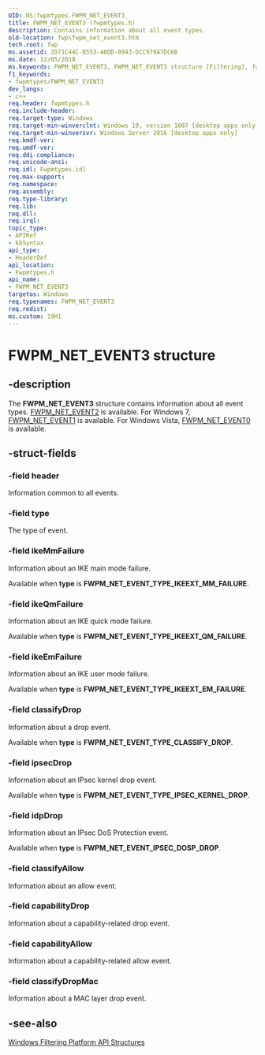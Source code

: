 ```yaml
---
UID: NS:fwpmtypes.FWPM_NET_EVENT3_
title: FWPM_NET_EVENT3 (fwpmtypes.h)
description: Contains information about all event types.
old-location: fwp\fwpm_net_event3.htm
tech.root: fwp
ms.assetid: 2D71C44C-B553-46DD-8943-DCC979A7DC6B
ms.date: 12/05/2018
ms.keywords: FWPM_NET_EVENT3, FWPM_NET_EVENT3 structure [Filtering], fwp.fwpm_net_event3, fwpmtypes/FWPM_NET_EVENT3
f1_keywords:
- fwpmtypes/FWPM_NET_EVENT3
dev_langs:
- c++
req.header: fwpmtypes.h
req.include-header: 
req.target-type: Windows
req.target-min-winverclnt: Windows 10, version 1607 [desktop apps only]
req.target-min-winversvr: Windows Server 2016 [desktop apps only]
req.kmdf-ver: 
req.umdf-ver: 
req.ddi-compliance: 
req.unicode-ansi: 
req.idl: Fwpmtypes.idl
req.max-support: 
req.namespace: 
req.assembly: 
req.type-library: 
req.lib: 
req.dll: 
req.irql: 
topic_type:
- APIRef
- kbSyntax
api_type:
- HeaderDef
api_location:
- Fwpmtypes.h
api_name:
- FWPM_NET_EVENT3
targetos: Windows
req.typenames: FWPM_NET_EVENT3
req.redist: 
ms.custom: 19H1
---
```


# FWPM_NET_EVENT3 structure


## -description


The **FWPM_NET_EVENT3** structure contains information about all event types.
[FWPM_NET_EVENT2](ns-fwpmtypes-fwpm_net_event2.md) is available. For Windows 7, [FWPM_NET_EVENT1](ns-fwpmtypes-fwpm_net_event1.md) is available. For Windows Vista, [FWPM_NET_EVENT0](ns-fwpmtypes-fwpm_net_event0.md) is available.

## -struct-fields

### -field header

Information common to all events.

### -field type

The type of event.

### -field ikeMmFailure

Information about  an IKE main mode failure.

Available when **type** is **FWPM_NET_EVENT_TYPE_IKEEXT_MM_FAILURE**.

### -field ikeQmFailure

Information about  an IKE quick mode failure.

Available when **type** is **FWPM_NET_EVENT_TYPE_IKEEXT_QM_FAILURE**.

### -field ikeEmFailure

Information about  an IKE user mode failure.

Available when **type** is **FWPM_NET_EVENT_TYPE_IKEEXT_EM_FAILURE**.

### -field classifyDrop

Information about  a drop event.

Available when **type** is **FWPM_NET_EVENT_TYPE_CLASSIFY_DROP**.

### -field ipsecDrop

Information about an IPsec kernel drop event.

Available when **type** is **FWPM_NET_EVENT_TYPE_IPSEC_KERNEL_DROP**.

### -field idpDrop

Information about an IPsec DoS Protection event.

Available when **type** is **FWPM_NET_EVENT_IPSEC_DOSP_DROP**.

### -field classifyAllow

Information about an allow event.

### -field capabilityDrop

Information about a capability-related drop event.

### -field capabilityAllow

Information about a capability-related allow event.

### -field classifyDropMac

Information about a MAC layer drop event.

## -see-also

[Windows Filtering Platform  API Structures](/windows/desktop/FWP/fwp-structs)
